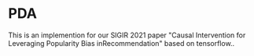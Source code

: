 # PDA
This is an implemention for our SIGIR 2021 paper "Causal Intervention for Leveraging Popularity Bias inRecommendation" based on tensorflow..
